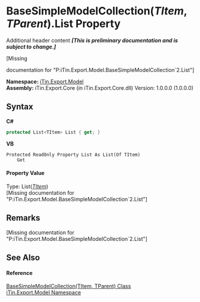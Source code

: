 # BaseSimpleModelCollection(*TItem*, *TParent*).List Property 
Additional header content _**\[This is preliminary documentation and is subject to change.\]**_

\[Missing <summary> documentation for "P:iTin.Export.Model.BaseSimpleModelCollection`2.List"\]

**Namespace:**&nbsp;<a href="ef57ffcc-e95e-b212-5a46-9aa6f5a3511f">iTin.Export.Model</a><br />**Assembly:**&nbsp;iTin.Export.Core (in iTin.Export.Core.dll) Version: 1.0.0.0 (1.0.0.0)

## Syntax

**C#**<br />
``` C#
protected List<TItem> List { get; }
```

**VB**<br />
``` VB
Protected ReadOnly Property List As List(Of TItem)
	Get
```


#### Property Value
Type: List(<a href="b4adb97a-faa8-dcba-4b06-9f20cda532a6">*TItem*</a>)<br />\[Missing <value> documentation for "P:iTin.Export.Model.BaseSimpleModelCollection`2.List"\]

## Remarks
\[Missing <remarks> documentation for "P:iTin.Export.Model.BaseSimpleModelCollection`2.List"\]

## See Also


#### Reference
<a href="b4adb97a-faa8-dcba-4b06-9f20cda532a6">BaseSimpleModelCollection(TItem, TParent) Class</a><br /><a href="ef57ffcc-e95e-b212-5a46-9aa6f5a3511f">iTin.Export.Model Namespace</a><br />